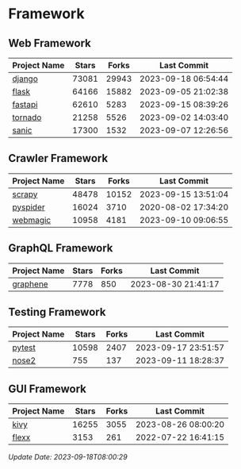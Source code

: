 # Framework

## Web Framework
| Project Name | Stars | Forks | Last Commit |
| ------------ | ----- | ----- | ----------- |
| [django](https://github.com/django/django) | 73081 | 29943 | 2023-09-18 06:54:44 |
| [flask](https://github.com/pallets/flask) | 64166 | 15882 | 2023-09-05 21:02:38 |
| [fastapi](https://github.com/tiangolo/fastapi) | 62610 | 5283 | 2023-09-15 08:39:26 |
| [tornado](https://github.com/tornadoweb/tornado) | 21258 | 5526 | 2023-09-02 14:03:40 |
| [sanic](https://github.com/sanic-org/sanic) | 17300 | 1532 | 2023-09-07 12:26:56 |

## Crawler Framework
| Project Name | Stars | Forks | Last Commit |
| ------------ | ----- | ----- | ----------- |
| [scrapy](https://github.com/scrapy/scrapy) | 48478 | 10152 | 2023-09-15 13:51:04 |
| [pyspider](https://github.com/binux/pyspider) | 16024 | 3710 | 2020-08-02 17:34:20 |
| [webmagic](https://github.com/code4craft/webmagic) | 10958 | 4181 | 2023-09-10 09:06:55 |

## GraphQL Framework
| Project Name | Stars | Forks | Last Commit |
| ------------ | ----- | ----- | ----------- |
| [graphene](https://github.com/graphql-python/graphene) | 7778 | 850 | 2023-08-30 21:41:17 |

## Testing Framework
| Project Name | Stars | Forks | Last Commit |
| ------------ | ----- | ----- | ----------- |
| [pytest](https://github.com/pytest-dev/pytest) | 10598 | 2407 | 2023-09-17 23:51:57 |
| [nose2](https://github.com/nose-devs/nose2) | 755 | 137 | 2023-09-11 18:28:37 |

## GUI Framework
| Project Name | Stars | Forks | Last Commit |
| ------------ | ----- | ----- | ----------- |
| [kivy](https://github.com/kivy/kivy) | 16255 | 3055 | 2023-08-26 08:00:20 |
| [flexx](https://github.com/flexxui/flexx) | 3153 | 261 | 2022-07-22 16:41:15 |

*Update Date: 2023-09-18T08:00:29*